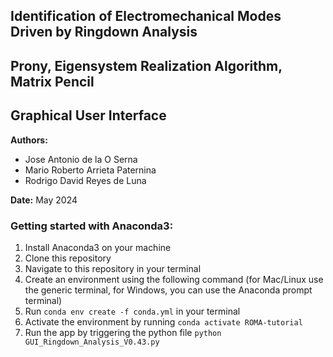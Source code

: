 ## Identification of Electromechanical Modes Driven by Ringdown Analysis
## Prony, Eigensystem Realization Algorithm, Matrix Pencil
## Graphical User Interface

**Authors:** 
- Jose Antonio de la O Serna
- Mario Roberto Arrieta Paternina
- Rodrigo David Reyes de Luna

**Date:** May 2024

### Getting started with Anaconda3:

1. Install Anaconda3 on your machine
2. Clone this repository
3. Navigate to this repository in your terminal
4. Create an environment using the following command (for Mac/Linux use the generic terminal, for Windows, you can use the Anaconda prompt terminal)
5. Run `conda env create -f conda.yml` in your terminal
6. Activate the environment by running `conda activate ROMA-tutorial`
7. Run the app by triggering the python file `python GUI_Ringdown_Analysis_V0.43.py`
